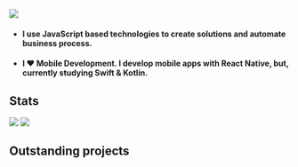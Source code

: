 <img src="https://i.ibb.co/BBB9RbJ/Captura-de-Pantalla-2022-04-04-a-la-s-11-04-47.png">
<ul>
  <li>
    <h4>I use JavaScript based technologies to create solutions and automate business process.</h4>
  </li>
  <li>
    <h4>I ❤️ Mobile Development. I develop mobile apps with React Native, but, currently studying Swift & Kotlin.</h4>
  </li>
</ul>
<h2>Stats</h2>
<img src="https://github-readme-stats.vercel.app/api/top-langs/?username=r4rmas&layout=compact&show_icons=true&theme=tokyonight" />
<img src="https://github-readme-stats.vercel.app/api?username=r4rmas&show_icons=true&theme=tokyonight" />
<h2>Outstanding projects</h2>
